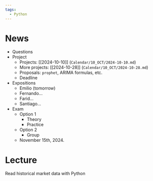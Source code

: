 ```yaml
---
tags:
  - Python
---
```

# News
- Questions
- Project
	- Projects: [[2024-10-10]] (`Calendar/10_OCT/2024-10-10.md`)
	- More projects: [[2024-10-28]] (`Calendar/10_OCT/2024-10-28.md`)
	- Proposals: `prophet`, ARIMA formulas, etc.
	- Deadline
- Expositions
	- Emilio (tomorrow)
	- Fernando...
	- Farid...
	- Santiago...
- Exam
	- Option 1
		- Theory
		- Practice
	- Option 2
		- Group
	- November 15th, 2024. 
# Lecture
Read historical market data with Python
